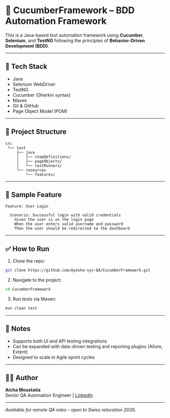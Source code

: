 # 🥒 CucumberFramework – BDD Automation Framework

This is a Java-based test automation framework using **Cucumber**, **Selenium**, and **TestNG** following the principles of **Behavior-Driven Development (BDD)**.

---

## 🔧 Tech Stack

- Java
- Selenium WebDriver
- TestNG
- Cucumber (Gherkin syntax)
- Maven
- Git & GitHub
- Page Object Model (POM)

---

## 📂 Project Structure

```
src
 └── test
     ├── java
     │   ├── stepDefinitions/
     │   ├── pageObjects/
     │   └── testRunners/
     └── resources
         └── features/
```

---

## 🧪 Sample Feature

```gherkin
Feature: User Login

  Scenario: Successful login with valid credentials
    Given the user is on the login page
    When the user enters valid username and password
    Then the user should be redirected to the dashboard
```

---

## ✅ How to Run

1. Clone the repo:
```bash
git clone https://github.com/Ayesha-sys-QA/CucumberFramework.git
```

2. Navigate to the project:
```bash
cd CucumberFramework
```

3. Run tests via Maven:
```bash
mvn clean test
```

---

## 📌 Notes

- Supports both UI and API testing integrations
- Can be expanded with data-driven testing and reporting plugins (Allure, Extent)
- Designed to scale in Agile sprint cycles

---

## 👩‍💻 Author

**Aicha Moustatia**  
Senior QA Automation Engineer | [LinkedIn](https://linkedin.com/in/aicha-moustatia-qa)

---

*Available for remote QA roles – open to Swiss relocation 2026.*
